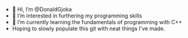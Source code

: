 - 👋 Hi, I’m @DonaldGjoka
- 👀 I’m interested in furthering my programming skills
- 🌱 I’m currently learning the fundamentals of programming with C++
- Hoping to slowly populate this git with neat things I've made.


<!---
DonaldGjoka/DonaldGjoka is a ✨ special ✨ repository because its `README.md` (this file) appears on your GitHub profile.
You can click the Preview link to take a look at your changes.
--->
